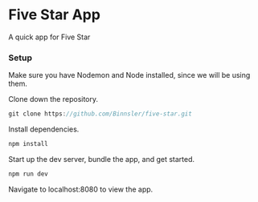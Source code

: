 # Five Star App

A quick app for Five Star

### Setup

Make sure you have Nodemon and Node installed, since we will be using them.

Clone down the repository.

```javascript
git clone https://github.com/Binnsler/five-star.git
```

Install dependencies.

```javascript
npm install
```

Start up the dev server, bundle the app, and get started.

```javascript
npm run dev
```

Navigate to localhost:8080 to view the app.
